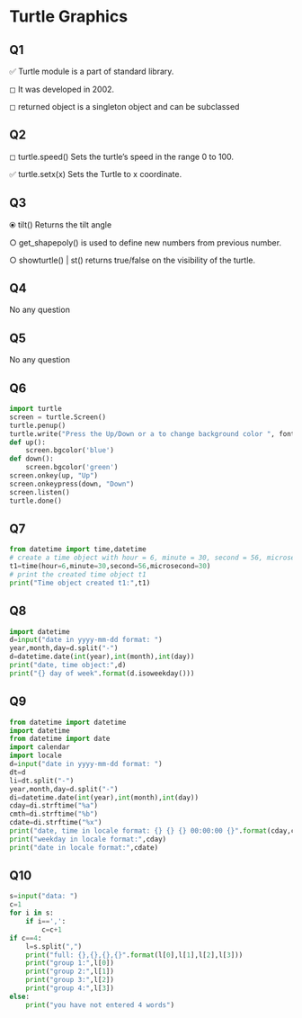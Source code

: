 
# Turtle Graphics




## Q1

✅ Turtle module is a part of standard library.

◻︎ It was developed in 2002.

◻︎ returned object is a singleton object and can be subclassed

## Q2

◻︎ turtle.speed() Sets the turtle’s speed in the range 0 to 100.

✅ turtle.setx(x) Sets the Turtle to x coordinate.

## Q3

⦿ tilt() Returns the tilt angle

○ get_shapepoly() is used to define new numbers from previous number.

○ showturtle() | st() returns true/false on the visibility of the turtle.

## Q4

No any question

## Q5

No any question

## Q6


```python
import turtle
screen = turtle.Screen()
turtle.penup()
turtle.write("Press the Up/Down or a to change background color ", font = ('Arial', 10, 'bold'))
def up():
	screen.bgcolor('blue')
def down():
	screen.bgcolor('green')
screen.onkey(up, "Up")
screen.onkeypress(down, "Down")
screen.listen()
turtle.done()
```

## Q7


```python
from datetime import time,datetime
# create a time object with hour = 6, minute = 30, second = 56, microsecond = 30
t1=time(hour=6,minute=30,second=56,microsecond=30)
# print the created time object t1
print("Time object created t1:",t1)
```

## Q8


```python
import datetime
d=input("date in yyyy-mm-dd format: ")
year,month,day=d.split("-")
d=datetime.date(int(year),int(month),int(day))
print("date, time object:",d)
print("{} day of week".format(d.isoweekday()))
```

## Q9


```python
from datetime import datetime
import datetime
from datetime import date
import calendar
import locale
d=input("date in yyyy-mm-dd format: ")
dt=d
li=dt.split("-")
year,month,day=d.split("-")
di=datetime.date(int(year),int(month),int(day))
cday=di.strftime("%a")
cmth=di.strftime("%b")
cdate=di.strftime("%x")
print("date, time in locale format: {} {} {} 00:00:00 {}".format(cday,cmth,int(li[2]),int(li[0])))
print("weekday in locale format:",cday)
print("date in locale format:",cdate)
```

## Q10


```python
s=input("data: ")
c=1
for i in s:
	if i==',':
		c=c+1
if c==4:
	l=s.split(",")
	print("full: {},{},{},{}".format(l[0],l[1],l[2],l[3]))
	print("group 1:",l[0])
	print("group 2:",l[1])
	print("group 3:",l[2])
	print("group 4:",l[3])
else:
	print("you have not entered 4 words")
```

